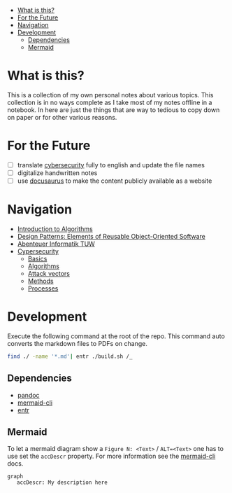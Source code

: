 <!--toc:start-->

- [What is this?](#what-is-this)
- [For the Future](#for-the-future)
- [Navigation](#navigation)
- [Development](#development)
  - [Dependencies](#dependencies)
  - [Mermaid](#mermaid)
  <!--toc:end-->

# What is this?

This is a collection of my own personal notes about various topics.
This collection is in no ways complete as I take most of my notes offline in a notebook.
In here are just the things that are way to tedious to copy down on paper or for other various reasons.

# For the Future

- [ ] translate [cybersecurity](./cypersecurity/) fully to english and update the file names
- [ ] digitalize handwritten notes
- [ ] use [docusaurus](https://github.com/facebook/docusaurus) to make the content publicly available as a website

# Navigation

- [Introduction to Algorithms](./programming/Introduction_to_Algorithms/notes.md)
- [Design Patterns: Elements of Reusable Object-Oriented Software](./programming/Design_Patterns_Elements_of_Reusable_Object_Oriented/Design_Patterns_Elements_of_Reusable_Object_Oriented.md)
- [Abenteuer Informatik TUW](./programming/Abenteuer_Informatik_TUW/Abenteuer_Informatik_TUW.md)
- [Cypersecurity](./cypersecurity)
  - [Basics](./cypersecurity/Grundlagen/)
  - [Algorithms](./cypersecurity/Algorithmen/)
  - [Attack vectors](./cypersecurity/Angriffsvektoren/)
  - [Methods](./cypersecurity/Methoden/)
  - [Processes](./cypersecurity/Prozesse/)

# Development

Execute the following command at the root of the repo.
This command auto converts the markdown files to PDFs on change.

```sh
find ./ -name '*.md'| entr ./build.sh /_
```

## Dependencies

- [pandoc](https://github.com/jgm/pandoc)
- [mermaid-cli](https://github.com/mermaid-js/mermaid-cli)
- [entr](https://github.com/eradman/entr)

## Mermaid

To let a mermaid diagram show a `Figure N: <Text>` / `ALT=<Text>` one has to use set the `accDescr` property.
For more information see the [mermaid-cli](https://github.com/mermaid-js/mermaid-cli) docs.

```
graph
   accDescr: My description here
```

